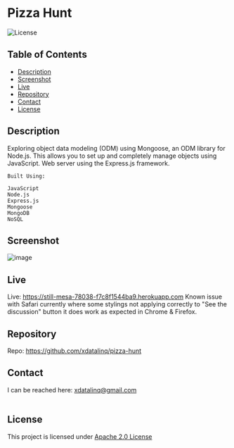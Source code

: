   # Pizza Hunt
  ![License](https://img.shields.io/badge/License-Apache_2.0-blue.svg)
  
  ## Table of Contents
  * [Description](#description)
  * [Screenshot](#screenshot)
  * [Live](#live)
  * [Repository](#repository)
  * [Contact](#contact)
  * [License](#license)

  ## Description
  Exploring object data modeling (ODM) using Mongoose, an ODM library for Node.js. This allows you to set up and completely manage objects using
  JavaScript. Web server using the Express.js framework.

    Built Using:

    JavaScript
    Node.js
    Express.js
    Mongoose
    MongoDB
    NoSQL

 
  ## Screenshot
  ![image](https://user-images.githubusercontent.com/89672040/215307792-bb214174-8dc6-4ced-b299-ffd123450bc9.png)

  ## Live
  Live: https://still-mesa-78038-f7c8f1544ba9.herokuapp.com
  Known issue with Safari currently where some stylings not applying correctly to "See the discussion" button it does work as expected in Chrome & Firefox.
  
  ## Repository
  Repo: https://github.com/xdatalinq/pizza-hunt
  
  ## Contact
  I can be reached here: [xdatalinq@gmail.com](xdatalinq@gmail.com)
 <br></br>
    
  ## License
  This project is licensed under [Apache 2.0 License](https://opensource.org/licenses/Apache-2.0)
